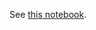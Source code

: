 See [this notebook](https://github.com/pachterlab/LSCHWCP_2023/blob/main/Notebooks/align_macaque_PBMC_data/7_virus_host_captured_dlist_cdna_dna/2_viral_QC_host_captured_dlist_cdna_dna.ipynb).
